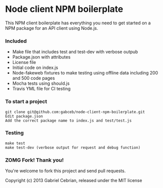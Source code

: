 Node client NPM boilerplate
===========================

This NPM client boilerplate has everything you need to get started on a NPM package for an API client using Node.js.

### Included

- Make file that includes test and test-dev with verbose outpub
- Package.json with attributes
- License file
- Initial code on index.js
- Node-fakeweb fixtures to make testing using offline data including 200 and 500 code pages
- Mocha tests using should.js
- Travis YML file for CI testing

### To start a project

```
git clone git@github.com:gabceb/node-client-npm-boilerplate.git
Edit package.json
Add the correct package name to index.js and test/test.js
```

### Testing

```
make test 
make test-dev (verbose output for request and debug function)
```

### ZOMG Fork! Thank you!

You're welcome to fork this project and send pull requests.

Copyright (c) 2013 Gabriel Cebrian, released under the MIT license


